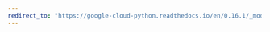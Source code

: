 ```yaml
---
redirect_to: "https://google-cloud-python.readthedocs.io/en/0.16.1/_modules/gcloud/storage/batch.html"
---
```


